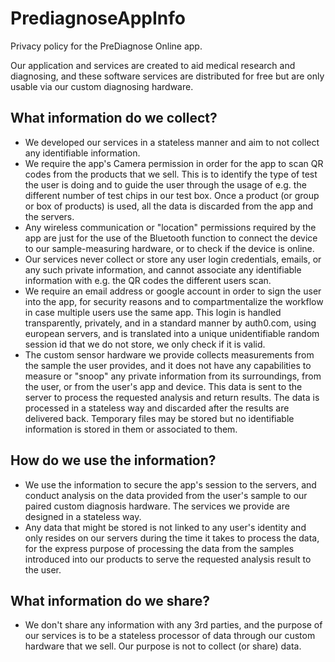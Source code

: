 # PrediagnoseAppInfo
Privacy policy for the PreDiagnose Online app.

Our application and services are created to aid medical research and diagnosing, and these software services are distributed for free but are only usable via our custom diagnosing hardware.

What information do we collect?
---
- We developed our services in a stateless manner and aim to not collect any identifiable information.
- We require the app's Camera permission in order for the app to scan QR codes from the products that we sell. This is to identify the type of test the user is doing and to guide the user through the usage of e.g. the different number of test chips in our test box. Once a product (or group or box of products) is used, all the data is discarded from the app and the servers. 
- Any wireless communication or "location" permissions required by the app are just for the use of the Bluetooth function to connect the device to our sample-measuring hardware, or to check if the device is online.
- Our services never collect or store any user login credentials, emails, or any such private information, and cannot associate any identifiable information with e.g. the QR codes the different users scan.
- We require an email address or google account in order to sign the user into the app, for security reasons and to compartmentalize the workflow in case multiple users use the same app. This login is handled transparently, privately, and in a standard manner by auth0.com, using european servers, and is translated into a unique unidentifiable random session id that we do not store, we only check if it is valid.
- The custom sensor hardware we provide collects measurements from the sample the user provides, and it does not have any capabilities to measure or "snoop" any private information from its surroundings, from the user, or from the user's app and device. This data is sent to the server to process the requested analysis and return results. The data is processed in a stateless way and discarded after the results are delivered back. Temporary files may be stored but no identifiable information is stored in them or associated to them.

How do we use the information?
---
- We use the information to secure the app's session to the servers, and conduct analysis on the data provided from the user's sample to our paired custom diagnosis hardware. The services we provide are designed in a stateless way.
- Any data that might be stored is not linked to any user's identity and only resides on our servers during the time it takes to process the data, for the express purpose of processing the data from the samples introduced into our products to serve the requested analysis result to the user.


What information do we share?
---
- We don't share any information with any 3rd parties, and the purpose of our services is to be a stateless processor of data through our custom hardware that we sell. Our purpose is not to collect (or share) data.
